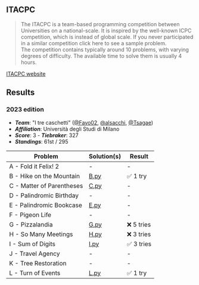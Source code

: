 ## ITACPC

> The ITACPC is a team-based programming competition between Universities on a national-scale. It is inspired by the well-known ICPC competition, which is instead of global scale. If you never participated in a similar competition click here to see a sample problem.\
> The competition contains typically around 10 problems, with varying degrees of difficulty. The available time to solve them is usually 4 hours.

[ITACPC website](https://www.itacpc.it/contest-information)

## Results

### 2023 edition

- **_Team_**: "I tre caschetti" ([@Favo02](https://github.com/Favo02), [@alsacchi](https://github.com/alsacchi), [@Tsagae](https://github.com/Tsagae))
- **_Affiliation_**: Università degli Studi di Milano
- **_Score_**: 3 - **_Tiebraker_**: 327
- **_Standings_**: 61st / 295

| Problem                   | Solution(s)           | Result     |
| ------------------------- | --------------------- | ---------- |
| A - Fold it Felix! 2      | -                     | -          |
| B - Hike on the Mountain  | [B.py](./2023/B/B.py) | ✅ 1 try   |
| C - Matter of Parentheses | [C.py](./2023/C/C.py) | -          |
| D - Palindromic Birthday  | -                     | -          |
| E - Palindromic Bookcase  | [E.py](./2023/E/E.py) | -          |
| F - Pigeon Life           | -                     | -          |
| G - Pizzalandia           | [G.py](./2023/G/G.py) | ❌ 5 tries |
| H - So Many Meetings      | [H.py](./2023/H/H.py) | ❌ 3 tries |
| I - Sum of Digits         | [I.py](./2023/I/I.py) | ✅ 3 tries |
| J - Travel Agency         | -                     | -          |
| K - Tree Restoration      | -                     | -          |
| L - Turn of Events        | [L.py](./2023/L/L.py) | ✅ 1 try   |
